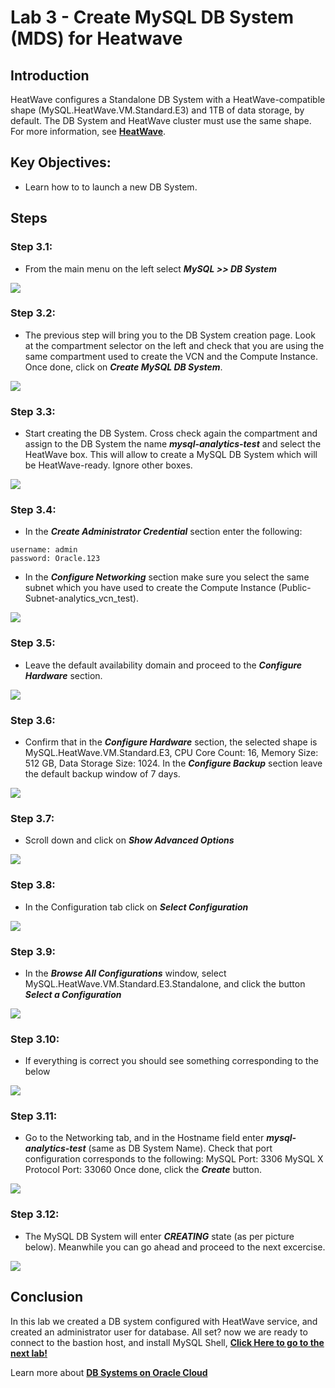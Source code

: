 # Lab 3 - Create MySQL DB System (MDS) for Heatwave


## Introduction

HeatWave configures a Standalone DB System with a HeatWave-compatible shape (MySQL.HeatWave.VM.Standard.E3) and 1TB of data storage, by default. The DB System and HeatWave cluster must use the same shape. For more information, see **[HeatWave](https://docs.oracle.com/en-us/iaas/mysql-database/doc/heatwave1.html#GUID-9401C69A-B379-48EB-B96C-56462C23E4FD)**. 

## Key Objectives:
- Learn how to to launch a new DB System.

## Steps

### **Step 3.1:**
- From the main menu on the left select _**MySQL >> DB System**_
  
![](./images/HW17_mds.png)

### **Step 3.2:**
- The previous step will bring you to the DB System creation page. 
Look at the compartment selector on the left and check that you are using the same compartment used to create the VCN and the Compute Instance. Once done, click on _**Create MySQL DB System**_.

![](./images/HW18_mds.png)

### **Step 3.3:**
- Start creating the DB System. Cross check again the compartment and assign to the DB System the name _**mysql-analytics-test**_ and select the HeatWave box. This will allow to create a MySQL DB System which will be HeatWave-ready. Ignore other boxes.
  
![](./images/HW19_mds.png)

### **Step 3.4:**
- In the _**Create Administrator Credential**_ section enter the following:
```
username: admin
password: Oracle.123
```
- In the _**Configure Networking**_ section make sure you select the same subnet which you have used to create the Compute Instance (Public-Subnet-analytics_vcn_test).

![](./images/HW20_mds.png)

### **Step 3.5:**
- Leave the default availability domain and proceed to the _**Configure Hardware**_ section.
  
![](./images/HW21_mds.png)

### **Step 3.6:**
- Confirm that in the _**Configure Hardware**_ section, the selected shape is MySQL.HeatWave.VM.Standard.E3, CPU Core Count: 16, Memory Size: 512 GB, Data Storage Size: 1024.
In the _**Configure Backup**_ section leave the default backup window of 7 days.

![](./images/HW22_mds.png)

### **Step 3.7:**
- Scroll down and click on _**Show Advanced Options**_ 
  
![](./images/HW23_mds.png)

### **Step 3.8:**
- In the Configuration tab click on _**Select Configuration**_ 

![](./images/HW24_mds.png)

### **Step 3.9:**
- In the _**Browse All Configurations**_ window, select MySQL.HeatWave.VM.Standard.E3.Standalone, and click the button _**Select a Configuration**_ 

![](./images/HW25_mds.png)

### **Step 3.10:**
- If everything is correct you should see something corresponding to the below

![](./images/HW26_mds.png)

### **Step 3.11:**
- Go to the Networking tab, and in the Hostname field enter _**mysql-analytics-test**_ (same as DB System Name). 
Check that port configuration corresponds to the following:
MySQL Port: 3306
MySQL X Protocol Port: 33060
Once done, click the _**Create**_ button.

![](./images/HW27_mds.png)

### **Step 3.12:**
- The MySQL DB System will enter _**CREATING**_ state (as per picture below). Meanwhile you can go ahead and proceed to the next excercise.
  
![](./images/HW28_mds.png)

## Conclusion

In this lab we created a DB system configured with HeatWave service, and created an administrator user for database.
All set? now we are ready to connect to the bastion host, and install MySQL Shell,  **[Click Here to go to the next lab!](Lab4.md)**

Learn more about **[DB Systems on Oracle Cloud](https://docs.oracle.com/en-us/iaas/Content/Database/Concepts/overview.htm)**
